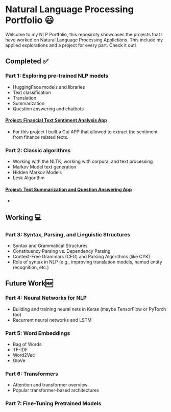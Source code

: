# Natural Language Processing Portfolio :smiley:

Welcome to my NLP Portfolio, this reposiroty showcases the projects that I have worked on Natural Language Processing Applictions. This include my applied explorations and a project for every part. Check it out! 

## Completed :white_check_mark:

### Part 1: Exploring pre-trained NLP models
- HuggingFace models and libraries
- Text classification
- Translation
- Summarization
- Question answering and chatbots

#### [Project: Financial Text Sentiment Analysis App](https://github.com/gonzalovaldenebro/NaturalLanguageProcessing-Portfolio/tree/d43552d1ef5a7f445acb564e24f29f8346847dc7/Part%201%20-%20Exploring%20Pre-Trained%20NLP%20Models/Project)
- For this project I built a Gui APP that allowed to extract the sentiment from finance related texts. 

### Part 2: Classic algorithms

- Working with the NLTK, working with corpora, and text processing
- Markov Model text generation
- Hidden Markov Models
- Lesk Algorithm

#### [Project: Text Summarization and Question Answering App](https://github.com/gonzalovaldenebro/NaturalLanguageProcessing-Portfolio/tree/013e582ec0a66792cb37921b22e19a62f37c3360/Part%202%20-%20Classical%20Algorithms/Project)
- 

## Working :computer:
### Part 3: Syntax, Parsing, and Linguistic Structures

- Syntax and Grammatical Structures
- Constituency Parsing vs. Dependency Parsing
- Context-Free Grammars (CFG) and Parsing Algorithms (like CYK)
- Role of syntax in NLP (e.g., improving translation models, named entity recognition, etc.)

## Future Work:new:
### Part 4: Neural Networks for NLP

- Building and training neural nets in Keras (maybe TensorFlow or PyTorch too)
- Recurrent neural networks and LSTM

### Part 5: Word Embeddings

- Bag of Words
- TF-IDF
- Word2Vec
- GloVe

### Part 6: Transformers

- Attention and transformer overview
- Popular transformer-based architectures

### Part 7: Fine-Tuning Pretrained Models




